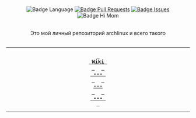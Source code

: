 <div align = center>

<br>

![Badge Language]
[![Badge Pull Requests]][Pull Requests] 
[![Badge Issues]][Issues] 
![Badge Hi Mom]<br>

<br>
Это мой личный репозиторий archlinux и всего такого
<br>
<br>

---

**[<kbd> <br> Wiki <br> </kbd>](wiki)** 
**[<kbd> <br> --- <br> </kbd>][Quick Start]** 
**[<kbd> <br> --- <br> </kbd>][Configure]** 
**[<kbd> <br> --- <br> </kbd>][Contribute]**

---

<br>

</div>




<!----------------------------------------------------------------------------->

[Configure]: https://wiki.hyprland.org/Configuring/Configuring-Hyprland/
[Stars]: https://starchart.cc/hyprwm/Hyprland

[Pull Requests]: https://github.com/hyprwm/Hyprland/pulls
[Issues]: https://github.com/hyprwm/Hyprland/issues
[Todo]: https://github.com/hyprwm/Hyprland/projects?type=beta

[Contribute]: https://wiki.hyprland.org/Contributing-and-Debugging/
[Wiki]: hssss
[Quick Start]: https://wiki.hyprland.org/Getting-Started/Master-Tutorial/
[License]: LICENSE

<!----------------------------------{ Badges }--------------------------------->


[Badge Discord]: https://img.shields.io/discord/:1135562920860844102
[Badge Issues]: https://img.shields.io/github/issues/omores/linux
[Badge Pull Requests]: https://img.shields.io/github/issues-pr/omores/linux
[Badge Language]: https://img.shields.io/github/languages/top/omores/linux
[Badge License]: https://img.shields.io/github/license/omores/linux
[Badge Lines]: https://img.shields.io/tokei/lines/github/omores/linux
[Badge Hi Mom]: https://img.shields.io/badge/Hi-mom!-ff69b4
